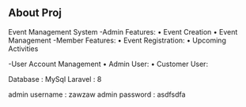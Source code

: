  

## About Proj
Event Management System 
-Admin Features:
    • Event Creation
    • Event Management
-Member Features:
    • Event Registration:
    • Upcoming Activities

-User Account Management
    • Admin User:
    • Customer User:


Database : MySql
Laravel : 8


admin username : zawzaw
admin password : asdfsdfa